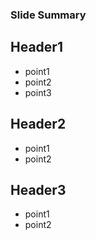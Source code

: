 ### Slide Summary



## Header1
- point1
- point2
- point3


## Header2
- point1
- point2



## Header3
- point1
- point2
